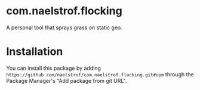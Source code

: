 # com.naelstrof.flocking

A personal tool that sprays grass on static geo.

# Installation

You can install this package by adding `https://github.com/naelstrof/com.naelstrof.flocking.git#upm` through the Package Manager's "Add package from git URL".
